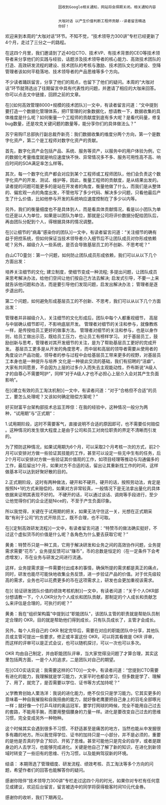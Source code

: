 
                            
                            因收到Google相关通知，网站将会择期关闭。相关通知内容
                            
                            
                            大咖对话 以产生价值判断工程师贡献--读者留言精选
                            你好！

欢迎来到本周的“大咖对话”环节。不知不觉，“技术领导力300讲”专栏已经更新了4个月，走过了三分之一的路程。

在这四个月里，我们邀请到了近40位CTO、技术VP、有技术背景的CEO等技术领导者来分享他们的实践与经验，话题涉及技术领导者的核心能力、高效技术团队的打造、高效研发流程的建设、技术团队的考核与激励、技术团队文化的建设、空降管理者该如何平稳落地、技术领导者的产品思维等多个方向。

不少读者踊跃留言，分享了他们的观点，也留下了他们的疑问。本周的“大咖对话”环节就筛选出了往期留言中具有代表性的问题，并邀请了相应的大咖来回答。你可以点击文中链接，回顾之前的文章。

在[《如何高效管理8000+规模的技术团队》]一文中，有读者留言问道：“文中提到要打造一个数据化管理体系，把IT管理的对象数据化，想请教一下，数据收集的具体维度是什么呢？如何衡量一个工程师的贡献度到底有多大呢？是看代码量，修复bug数量，还是攻克关键问题的数量等，能分享你们的具体做法么？”

苏宁易购IT总部执行副总裁乔新亮：我们数据收集的维度分两个方向，第一个是数字化资产，第二个是工程师对数字化资产的贡献。

首先，数字化资产会包括产品、系统、服务等资产，以服务中的用户体验为例，它的数据化考量维度就是响应速度快不快、异常情况多不多、服务可用性高不高、响应时间的SOA满足率怎么样等。

其次，每一个数字化资产都会对应到某个工程师或工程师团队，他们会负责这个数字化资产的开发、测试、维护等，因此，衡量工程师的贡献度，是从结果出发的。读者提的问题可能更多的是站在开发者的角度，衡量他做了什么，而我们是从整体的、偏宏观一点的角度出发，不管他写了多少代码、解决多少问题，只看他最后产生了什么价值，比如他参与开发的系统响应速度控制在了多少以内等。

另外，我们的衡量细度也不是具体到人，而是看具体贡献情况，看是以小团队为单位还是以人为单位，如果是以团队为单位，那就是公司将评价数据分配给团队后，再由团队分配到个人，得根据具体的情况调整。

在[《让细节的“病毒”感染你的团队》]一文中，有读者留言问道：“关注细节的确有益于把控系统，但如何保证当技术领导者介入细节后不让团队成员对你形成依赖呢？另外，越级介入一些系统，是否会导致基层员工的不创新、不思考呢？”

白山CTO童剑：第一个问题，如何防止团队成员形成依赖，我们可以从以下几个方面出发：


培养关注细节的文化;
建立制度，使细节变成一种流程;
多提出问题，让团队成员来思考解决办法，给他们空间让他们按自己方法去解决;
启发式引导，不要一上来就告诉他问题和办法，而是要引导他们发现问题，启发出解决办法；
管理者是逐步退出的。


第二个问题，如何避免形成基层员工的不创新、不思考，我们可以从以下几个方面出发：


管理者并非越级介入，关注细节的文化形成后，团队中每个人都重视细节， 高层与中层确认细节即可，不影响底层开发。
管理者对细节的关注和参与，就像教练一样，是传授给员工更好的做事方法。
管理者对细节的关注和参与，也是以身作则，给员工做出示范，既给员工压力，也让员工有榜样学习。
对于基层员工，鼓励创新与思考，管理者对其开发细节的关注，是为了帮助基层员工更好的完成开发。
基层员工更多是从开发的角度思考，而中层和高层的领导者需要从使用者的角度设计产品功能，领导者的参与过程中会给基层员工带来更多的视野，对基层员工本身也是一种提升与培养
文化是一种彼此交流的基础，我们有招聘的“洁癖”，大家有共同愿景，不会因为上层的过多介入而失去主观能动性，乔布斯说“A级人才的自尊心不需要呵护”，同样“对于A级人才也不必担心上层介入会对其产生负面影响”。


在[《建立有效的员工淘汰机制》]一文中，有读者问道：“对于“合格但不合适”的员工，要怎么处理呢？又该如何确定赔偿方案呢？”

好买财富平台架构部技术总监王晔倞：在我的经验中，这种情况一般分为两种，“试用期”与“正式期”：

1.试用期阶段，这时不需要客气，直接说明不合适的原因即可，也不需要任何赔偿 。这种情况的发生很大程度上是由于公司和员工对岗位职责的界定不清晰而引发的。

为了预防这种情况，如果试用期为6个月，可以采取2个月考核一次的方式，前2个月可以安排对方做一些验证其技能的工作，甚至可以设定一些无中生有的任务，后2个月可以安排对方做一些验证其价值观的工作，如项目经理等推动与沟通偏多的工作，最后留出1个月，如果对方不合适的话，留出让其重新找工作的时间，这样做基本可以达到好聚好散的目的。

2.正式期阶段，这时有两种做法，硬开和不硬开。硬开的话，按照劳动法，肯定是按照N+1的方式来赔偿的，如果对方非常较真，一般情况下是无法拿出量化的具体依据来证明其表现不好的。 不硬开的话，可以通过谈话、调岗等手段进行，至少让他觉得你们的企业还挺Nice的，不至于产生负面印象。

所以我觉得，关键在于试用期的把关，如果无法守住这一关，光想在正式期采取“有利于公司”的方式开除员工，既不合理，也不可取。

在[《定制高效研发流程》]一文中，有读者留言问道：“特赞币的做法确实挺好，不过这个虚拟货币的价值是什么呢？各角色为什么要去获取它呢？”

黄勇：特赞币只是一种工具，它用于解决研发和业务之间的高效协作问题，业务提需求需要“花币”，业务提反馈可以“赚币”，币的总数是恒定的（在一定条件下会考虑增发），币在业务与研发之间进行流通。

这样，业务提需求是一件需要付出成本的事情，确保所提的需求都是真正的痛点，同时，研发也能尽可能快地收集业务反馈，进一步验证产品的价值。对于优先级较高的需求，业务也可以花费更多的币在这项需求上，研发也会更加重视该需求。

在[《 验证研发团队价值的绩效考核机制》]一文中，有读者问道：“关于个人OKR部分想请教一下，个人OKR分为个人成长和团队贡献，那制定的个人成长和贡献怎么来评估是合理的，可执行的呢？”

黄勇：我在“组织架构篇”中提到过“职能团队”，该团队主管的职责就是帮助队员制定合理的 OKR，目的就是帮助他们得到成长，只有队员成长了，主管才会成长。

另外，每个人将自己的 OKR 制定完毕后，需要在对应的职能团队中分享，其他队员或主管可提出一些要求，修正或丰富这份 OKR，可以将其看做是 OKR 评审，而这样的评审可以是正式会议，也可以随机探讨，可以一次也可以多次。

OKR 均由自己制定，并由职能团队评审，当大家觉得没问题了才算合理，其实这里包括两方面，一是个人的追求，二是团队对自己的期望。

在[《CEO实话实说：我需要这样的CTO》]一文中，有读者问道：“您提到CTO需要有进化的能力，我理解就是学习能力，大家平时也都会学习，但多数是学了、理解了、用了，就完了，是否需要以学位、证书等方式加持呢？”

乂学教育创始人栗浩洋：我说的进化能力，绝不仅仅只是学习能力。它其实更多的意味着一种自我摧毁和自我扭曲的能力，就好像老鹰要把自己身上的羽毛全部啄光一样；就好像一个打乒乓球的奥运冠军，要学打网球的時候，完全不能用自己过去的套路，不能用手腕，而要用整個腰身的力量一样。进化是要改变自己过去的思维习惯，完全变成另外一种物种。

这个时候其实会遇到很多不习惯、不舒适甚至是痛苦的地方，当然也能从中发掘很多有趣的地方。所以我觉得学位、证书的加持只是一小部分，并不是必须的，重要的是他是否真的学会了知识、开拓了思维。甚至可能他只是完全的自学，或者是跟身边的人去学习，也能够完成进化。关键是他自己了解了新的知识，在进化到新领域时转变了一些旧有的思维、行为习惯，以及能夠驾驭新的环境。

结语： 本期筛选了管理细度、研发流程、绩效考核、员工淘汰等多个方向的问题，希望作者们的回答也能解答你的疑问。

感谢你陪伴“技术领导力300讲”专栏走过这四个月的时光，如果你对专栏有任何意见或建议，欢迎后台留言，留言被选中的同学将获得极客时间10元代金券。

感谢你的收听，我们下期再见。

                        
                        
                            